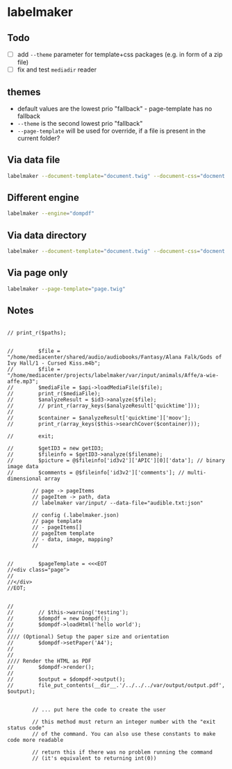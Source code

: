 # labelmaker

## Todo
- [ ] add `--theme` parameter for template+css packages (e.g. in form of a zip file)
- [ ] fix and test `mediadir` reader

## themes
- default values are the lowest prio "fallback" - page-template has no fallback
- `--theme` is the second lowest prio "fallback"
- `--page-template` will be used for override, if a file is present in the current folder?

## Via data file
```bash
labelmaker --document-template="document.twig" --document-css="docment.css" --page-template="page.twig" --data-file="csv:///home/user/file.csv" --count-per-page=8
```

## Different engine
```bash
labelmaker --engine="dompdf"
```

## Via data directory
```bash
labelmaker --document-template="document.twig" --document-css="docment.css" --page-template="page.twig" --data-dir="/home/user/audiobooks/" --count-per-page=8
```

## Via page only
```bash
labelmaker --page-template="page.twig"
```


## Notes

```

// print_r($paths);


//        $file = "/home/mediacenter/shared/audio/audiobooks/Fantasy/Alana Falk/Gods of Ivy Hall/1 - Cursed Kiss.m4b";
//        $file = "/home/mediacenter/projects/labelmaker/var/input/animals/Affe/a-wie-affe.mp3";
//        $mediaFile = $api->loadMediaFile($file);
//        print_r($mediaFile);
//        $analyzeResult = $id3->analyze($file);
//        // print_r(array_keys($analyzeResult['quicktime']));
//
//        $container = $analyzeResult['quicktime']['moov'];
//        print_r(array_keys($this->searchCover($container)));

//        exit;

//        $getID3 = new getID3;
//        $fileinfo = $getID3->analyze($filename);
//        $picture = @$fileinfo['id3v2']['APIC'][0]['data']; // binary image data
//        $comments = @$fileinfo['id3v2']['comments']; // multi-dimensional array

        // page -> pageItems
        // pageItem -> path, data
        // labelmaker var/input/ --data-file="audible.txt:json"

        // config (.labelmaker.json)
        // page template
        // - pageItems[]
        // pageItem template
        // - data, image, mapping?
        //


//        $pageTemplate = <<<EOT
//<div class="page">
//
//</div>
//EOT;


//
//        // $this->warning('testing');
//        $dompdf = new Dompdf();
//        $dompdf->loadHtml('hello world');
//
//// (Optional) Setup the paper size and orientation
//        $dompdf->setPaper('A4');
//
//
//// Render the HTML as PDF
//        $dompdf->render();
//
//        $output = $dompdf->output();
//        file_put_contents(__dir__.'/../../../var/output/output.pdf', $output);


        // ... put here the code to create the user

        // this method must return an integer number with the "exit status code"
        // of the command. You can also use these constants to make code more readable

        // return this if there was no problem running the command
        // (it's equivalent to returning int(0))
```

